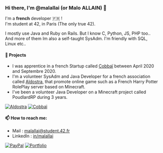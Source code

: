 ### Hi there, I'm @malallai (or Malo ALLAIN) 👋

I'm a **french** developer :fr: !  
I'm student at 42, in Paris (The only true 42).

I mostly use Java and Ruby on Rails. But I know C, Python, JS, PHP too.. And more of them
Im also a self-taught SysAdm. I'm friendly with SQL, Linux etc..

#### 🔭 Projects
- I was apprentice in a french Startup called [Cobbaï](https://cobbai.com) between April 2020 and Septembre 2020.
- I'm a volunteer SysAdm and Java Developer for a french association called [Aldostra](https://aldostra.fr), that promote online game such as a French Harry Potter RolePlay server based on Minecraft.
- I've been a volunteer Java Developer on a Minecraft project called PoudlardRP during 3 years.

[![Aldostra](https://img.shields.io/badge/Aldostra-✨-blue.svg?style=for-the-badge)](https://aldostra.fr)
[![Cobbaï](https://img.shields.io/badge/Cobbaï-🐹-orange.svg?style=for-the-badge)](https://cobbai.com)

#### 📫 How to reach me:
- Mail : malallai@student.42.fr
- LinkedIn : [in/malallai](https://linkedin.com/in/malallai)

[![PayPal](https://img.shields.io/badge/Donate-💵-yellow.svg?style=for-the-badge)](https://www.paypal.com/mentor6561)
[![Portfolio](https://img.shields.io/badge/Website-%F0%9F%93%93-lightgrey.svg?style=for-the-badge)](https://malallai.fr)

<!--
**malallai/malallai** is a ✨ _special_ ✨ repository because its `README.md` (this file) appears on your GitHub profile.

Here are some ideas to get you started:

- 🔭 I’m currently working on ...
- 🌱 I’m currently learning ...
- 👯 I’m looking to collaborate on ...
- 🤔 I’m looking for help with ...
- 💬 Ask me about ...
- 📫 How to reach me: ...
- 😄 Pronouns: ...
- ⚡ Fun fact: ...
-->
